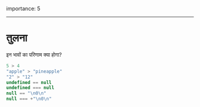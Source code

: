 importance: 5

---

# तुलना

इन भावों का परिणाम क्या होगा?

```js no-beautify
5 > 4
"apple" > "pineapple"
"2" > "12"
undefined == null
undefined === null
null == "\n0\n"
null === +"\n0\n"
```


